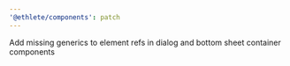 ```yaml
---
'@ethlete/components': patch
---
```


Add missing generics to element refs in dialog and bottom sheet container components
